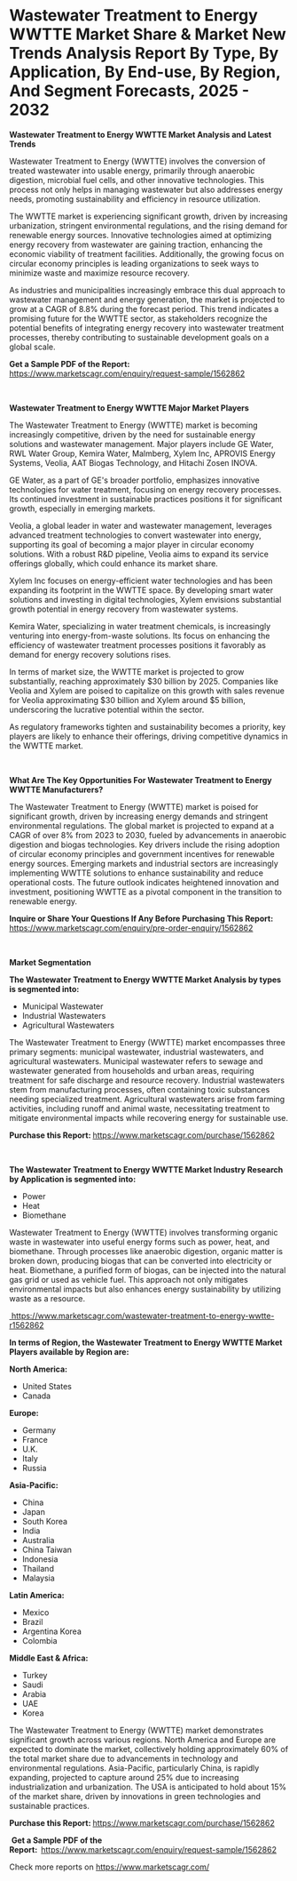 <p><h1>Wastewater Treatment to Energy WWTTE Market Share & Market New Trends Analysis Report By Type, By Application, By End-use, By Region, And Segment Forecasts, 2025 - 2032</h1></p><p><strong>Wastewater Treatment to Energy WWTTE Market Analysis and Latest Trends</strong></p>
<p><p>Wastewater Treatment to Energy (WWTTE) involves the conversion of treated wastewater into usable energy, primarily through anaerobic digestion, microbial fuel cells, and other innovative technologies. This process not only helps in managing wastewater but also addresses energy needs, promoting sustainability and efficiency in resource utilization.</p><p>The WWTTE market is experiencing significant growth, driven by increasing urbanization, stringent environmental regulations, and the rising demand for renewable energy sources. Innovative technologies aimed at optimizing energy recovery from wastewater are gaining traction, enhancing the economic viability of treatment facilities. Additionally, the growing focus on circular economy principles is leading organizations to seek ways to minimize waste and maximize resource recovery.</p><p>As industries and municipalities increasingly embrace this dual approach to wastewater management and energy generation, the market is projected to grow at a CAGR of 8.8% during the forecast period. This trend indicates a promising future for the WWTTE sector, as stakeholders recognize the potential benefits of integrating energy recovery into wastewater treatment processes, thereby contributing to sustainable development goals on a global scale.</p></p>
<p><strong>Get a Sample PDF of the Report:&nbsp;</strong> <a href="https://www.marketscagr.com/enquiry/request-sample/1562862?utm_campaign=2460&utm_medium=2&utm_source=Github&utm_content=ia&utm_term=14022025&utm_id=wastewater-treatment-to-energy-wwtte">https://www.marketscagr.com/enquiry/request-sample/1562862</a></p>
<p>&nbsp;</p>
<p><strong>Wastewater Treatment to Energy WWTTE Major Market Players</strong></p>
<p><p>The Wastewater Treatment to Energy (WWTTE) market is becoming increasingly competitive, driven by the need for sustainable energy solutions and wastewater management. Major players include GE Water, RWL Water Group, Kemira Water, Malmberg, Xylem Inc, APROVIS Energy Systems, Veolia, AAT Biogas Technology, and Hitachi Zosen INOVA.</p><p>GE Water, as a part of GE's broader portfolio, emphasizes innovative technologies for water treatment, focusing on energy recovery processes. Its continued investment in sustainable practices positions it for significant growth, especially in emerging markets. </p><p>Veolia, a global leader in water and wastewater management, leverages advanced treatment technologies to convert wastewater into energy, supporting its goal of becoming a major player in circular economy solutions. With a robust R&D pipeline, Veolia aims to expand its service offerings globally, which could enhance its market share.</p><p>Xylem Inc focuses on energy-efficient water technologies and has been expanding its footprint in the WWTTE space. By developing smart water solutions and investing in digital technologies, Xylem envisions substantial growth potential in energy recovery from wastewater systems.</p><p>Kemira Water, specializing in water treatment chemicals, is increasingly venturing into energy-from-waste solutions. Its focus on enhancing the efficiency of wastewater treatment processes positions it favorably as demand for energy recovery solutions rises.</p><p>In terms of market size, the WWTTE market is projected to grow substantially, reaching approximately $30 billion by 2025. Companies like Veolia and Xylem are poised to capitalize on this growth with sales revenue for Veolia approximating $30 billion and Xylem around $5 billion, underscoring the lucrative potential within the sector.</p><p>As regulatory frameworks tighten and sustainability becomes a priority, key players are likely to enhance their offerings, driving competitive dynamics in the WWTTE market.</p></p>
<p>&nbsp;</p>
<p><strong>What Are The Key Opportunities For Wastewater Treatment to Energy WWTTE Manufacturers?</strong></p>
<p><p>The Wastewater Treatment to Energy (WWTTE) market is poised for significant growth, driven by increasing energy demands and stringent environmental regulations. The global market is projected to expand at a CAGR of over 8% from 2023 to 2030, fueled by advancements in anaerobic digestion and biogas technologies. Key drivers include the rising adoption of circular economy principles and government incentives for renewable energy sources. Emerging markets and industrial sectors are increasingly implementing WWTTE solutions to enhance sustainability and reduce operational costs. The future outlook indicates heightened innovation and investment, positioning WWTTE as a pivotal component in the transition to renewable energy.</p></p>
<p><strong>Inquire or Share Your Questions If Any Before Purchasing This Report:</strong> <a href="https://www.marketscagr.com/enquiry/pre-order-enquiry/1562862?utm_campaign=2460&utm_medium=2&utm_source=Github&utm_content=ia&utm_term=14022025&utm_id=wastewater-treatment-to-energy-wwtte">https://www.marketscagr.com/enquiry/pre-order-enquiry/1562862</a></p>
<p>&nbsp;</p>
<p><strong>Market Segmentation</strong></p>
<p><strong>The Wastewater Treatment to Energy WWTTE Market Analysis by types is segmented into:</strong></p>
<p><ul><li>Municipal Wastewater</li><li>Industrial Wastewaters</li><li>Agricultural Wastewaters</li></ul></p>
<p><p>The Wastewater Treatment to Energy (WWTTE) market encompasses three primary segments: municipal wastewater, industrial wastewaters, and agricultural wastewaters. Municipal wastewater refers to sewage and wastewater generated from households and urban areas, requiring treatment for safe discharge and resource recovery. Industrial wastewaters stem from manufacturing processes, often containing toxic substances needing specialized treatment. Agricultural wastewaters arise from farming activities, including runoff and animal waste, necessitating treatment to mitigate environmental impacts while recovering energy for sustainable use.</p></p>
<p><strong>Purchase this Report:&nbsp;</strong><a href="https://www.marketscagr.com/purchase/1562862?utm_campaign=2460&utm_medium=2&utm_source=Github&utm_content=ia&utm_term=14022025&utm_id=wastewater-treatment-to-energy-wwtte">https://www.marketscagr.com/purchase/1562862</a></p>
<p>&nbsp;</p>
<p><strong>The Wastewater Treatment to Energy WWTTE Market Industry Research by Application is segmented into:</strong></p>
<p><ul><li>Power</li><li>Heat</li><li>Biomethane</li></ul></p>
<p><p>Wastewater Treatment to Energy (WWTTE) involves transforming organic waste in wastewater into useful energy forms such as power, heat, and biomethane. Through processes like anaerobic digestion, organic matter is broken down, producing biogas that can be converted into electricity or heat. Biomethane, a purified form of biogas, can be injected into the natural gas grid or used as vehicle fuel. This approach not only mitigates environmental impacts but also enhances energy sustainability by utilizing waste as a resource.</p></p>
<p><a href="https://www.marketscagr.com/wastewater-treatment-to-energy-wwtte-r1562862?utm_campaign=2460&utm_medium=2&utm_source=Github&utm_content=ia&utm_term=14022025&utm_id=wastewater-treatment-to-energy-wwtte">&nbsp;https://www.marketscagr.com/wastewater-treatment-to-energy-wwtte-r1562862</a></p>
<p><strong>In terms of Region, the Wastewater Treatment to Energy WWTTE Market Players available by Region are:</strong></p>
<p>
    <p> <strong> North America: </strong>
        <ul>
            <li>United States</li>
            <li>Canada</li>
        </ul>
        </p> 
    <p> <strong> Europe: </strong>
        <ul>
            <li>Germany</li>
            <li>France</li>
            <li>U.K.</li>
            <li>Italy</li>
            <li>Russia</li>
        </ul>
        </p> 
    <p> <strong> Asia-Pacific: </strong>
        <ul>
            <li>China</li>
            <li>Japan</li>
            <li>South Korea</li>
            <li>India</li>
            <li>Australia</li>
            <li>China Taiwan</li>
            <li>Indonesia</li>
            <li>Thailand</li>
            <li>Malaysia</li>
        </ul>
        </p> 
    <p> <strong> Latin America: </strong>
        <ul>
            <li>Mexico</li>
            <li>Brazil</li>
            <li>Argentina Korea</li>
            <li>Colombia</li>
        </ul>
        </p> 
    <p> <strong> Middle East & Africa: </strong>
        <ul>
            <li>Turkey</li>
            <li>Saudi</li>
            <li>Arabia</li>
            <li>UAE</li>
            <li>Korea</li>
        </ul>
    </p>
    </p>
<p><p>The Wastewater Treatment to Energy (WWTTE) market demonstrates significant growth across various regions. North America and Europe are expected to dominate the market, collectively holding approximately 60% of the total market share due to advancements in technology and environmental regulations. Asia-Pacific, particularly China, is rapidly expanding, projected to capture around 25% due to increasing industrialization and urbanization. The USA is anticipated to hold about 15% of the market share, driven by innovations in green technologies and sustainable practices.</p></p>
<p><strong>Purchase this Report: </strong><a href="https://www.marketscagr.com/purchase/1562862?utm_campaign=2460&utm_medium=2&utm_source=Github&utm_content=ia&utm_term=14022025&utm_id=wastewater-treatment-to-energy-wwtte">https://www.marketscagr.com/purchase/1562862</a></p>
<p>&nbsp;<strong>Get a Sample PDF of the Report:&nbsp;&nbsp;</strong><a href="https://www.marketscagr.com/enquiry/request-sample/1562862?utm_campaign=2460&utm_medium=2&utm_source=Github&utm_content=ia&utm_term=14022025&utm_id=wastewater-treatment-to-energy-wwtte">https://www.marketscagr.com/enquiry/request-sample/1562862</a></p>
<p><strong></strong></p>
<p>Check more reports on <a href="https://www.marketscagr.com/?utm_campaign=2460&utm_medium=2&utm_source=Github&utm_content=ia&utm_term=14022025&utm_id=wastewater-treatment-to-energy-wwtte">https://www.marketscagr.com/</a></p>